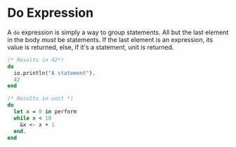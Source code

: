 # Do Expression

A `do` expression is simply a way to group statements. All but the last element
in the body _must_ be statements. If the last element is an expression, its
value is returned, else, if it's a statement, unit is returned.

```ocaml
(* Results in 42*)
do
  io.println("A statement").
  42
end

(* Results in unit *)
do
  let x = 0 in perform
  while x < 10
    &x <- x + 1
  end.
end
```
